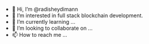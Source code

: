 - 👋 Hi, I’m @radisheydimann
- 👀 I’m interested in full stack blockchain development.
- 🌱 I’m currently learning ...
- 💞️ I’m looking to collaborate on ...
- 📫 How to reach me ...

<!---
radisheydimann/radisheydimann is a ✨ special ✨ repository because its `README.md` (this file) appears on your GitHub profile.
You can click the Preview link to take a look at your changes.
--->
